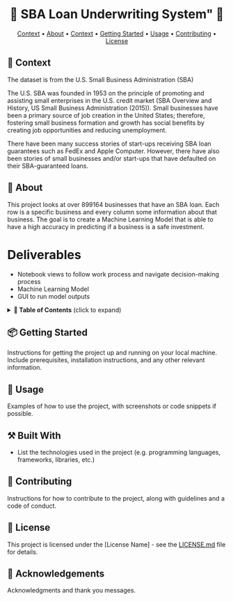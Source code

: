 <h1 align="center">🌟 SBA Loan Underwriting System"  🌟</h1>

<p align="center">
  <a href="#context">Context</a> •
  <a href="#about">About</a> •
  <a href="#context">Context</a> •
  <a href="#getting-started">Getting Started</a> •
  <a href="#usage">Usage</a> •
  <a href="#contributing">Contributing</a> •
  <a href="#license">License</a>
</p>

## 🚀 Context

The dataset is from the U.S. Small Business Administration (SBA)

The U.S. SBA was founded in 1953 on the principle of promoting and assisting small enterprises in the U.S. credit market (SBA Overview and History, US Small Business Administration (2015)). Small businesses have been a primary source of job creation in the United States; therefore, fostering small business formation and growth has social benefits by creating job opportunities and reducing unemployment.

There have been many success stories of start-ups receiving SBA loan guarantees such as FedEx and Apple Computer. However, there have also been stories of small businesses and/or start-ups that have defaulted on their SBA-guaranteed loans.

## 🚀 About

This project looks at over 899164 businesses that have an SBA loan. Each row is a specific business and every column some information about that business.
The goal is to create a Machine Learning Model that is able to have a high accuracy in predicting if a business is a safe investment.
# Deliverables
* Notebook views to follow work process and navigate decision-making process
* Machine Learning Model
* GUI to run model outputs


<details>
  <summary><b>📖 Table of Contents</b> (click to expand)</summary>
  <ul>
    <li><a href="#getting-started">Getting Started</a></li>
    <li><a href="#usage">Usage</a></li>
    <li><a href="#built-with">Built With</a></li>
    <li><a href="#contributing">Contributing</a></li>
    <li><a href="#license">License</a></li>
    <li><a href="#acknowledgements">Acknowledgements</a></li>
  </ul>
</details>

## 📦 Getting Started

Instructions for getting the project up and running on your local machine. Include prerequisites, installation instructions, and any other relevant information.

## 🎈 Usage

Examples of how to use the project, with screenshots or code snippets if possible.

## ⚒️ Built With

- List the technologies used in the project (e.g. programming languages, frameworks, libraries, etc.)

## 🤝 Contributing

Instructions for how to contribute to the project, along with guidelines and a code of conduct.

## 📝 License

This project is licensed under the [License Name] - see the [LICENSE.md](LICENSE.md) file for details.

## 🙏 Acknowledgements

Acknowledgments and thank you messages. 

